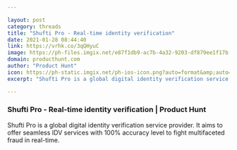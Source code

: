 ```yaml
---

layout: post
category: threads
title: "Shufti Pro - Real-time identity verification"
date: 2021-01-28 08:44:40
link: https://vrhk.co/3qQHyuC
image: https://ph-files.imgix.net/e87f1db9-ac7b-4a32-9203-df879ee1f17b.jpeg?auto=format&fit=crop&frame=1&h=512&w=1024
domain: producthunt.com
author: "Product Hunt"
icon: https://ph-static.imgix.net/ph-ios-icon.png?auto=format&amp;auto=compress
excerpt: "Shufti Pro is a global digital identity verification service provider. It aims to offer seamless IDV services with 100% accuracy level to fight multifaceted fraud in real-time."

---
```


### Shufti Pro - Real-time identity verification | Product Hunt

Shufti Pro is a global digital identity verification service provider. It aims to offer seamless IDV services with 100% accuracy level to fight multifaceted fraud in real-time.